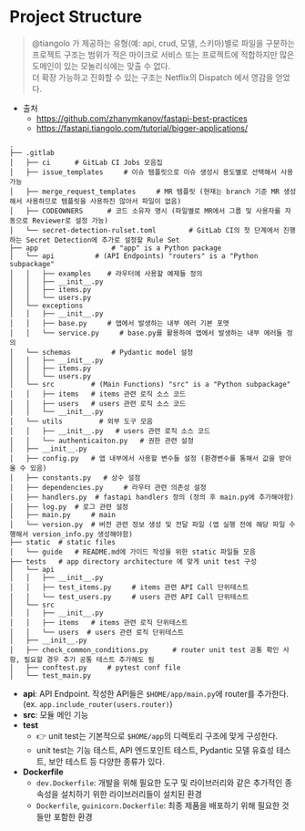 # Project Structure

>
> @tiangolo 가 제공하는 유형(예: api, crud, 모델, 스키마)별로 파일을 구분하는 프로젝트 구조는 범위가 적은 마이크로 서비스 또는 프로젝트에 적합하지만 많은 도메인이 있는 모놀리식에는 맞출 수
> 없다.    
> 더 확장 가능하고 진화할 수 있는 구조는 Netflix의 Dispatch 에서 영감을 얻었다.

- 출처
    - <https://github.com/zhanymkanov/fastapi-best-practices>
    - <https://fastapi.tiangolo.com/tutorial/bigger-applications/>

```
.
├── .gitlab
│   ├── ci      # GitLab CI Jobs 모음집
│   ├── issue_templates     # 이슈 템플릿으로 이슈 생성시 용도별로 선택해서 사용 가능 
│   ├── merge_request_templates     # MR 템플릿 (현재는 branch 기준 MR 생성해서 사용하므로 템플릿을 사용하진 않아서 파일이 없음)
│   ├── CODEOWNERS      # 코드 소유자 명시 (파일별로 MR에서 그룹 및 사용자를 자동으로 Reviewer로 설정 가능)
│   └── secret-detection-rulset.toml        # GitLab CI의 첫 단계에서 진행하는 Secret Detection에 추가로 설정할 Rule Set
├── app                  # "app" is a Python package
│   └── api          # (API Endpoints) "routers" is a "Python subpackage" 
│   │   ├── examples    # 라우터에 사용할 예제들 정의
│   │   ├── __init__.py
│   │   ├── items.py
│   │   └── users.py
│   └── exceptions
│   │   ├── __init__.py
│   │   ├── base.py     # 앱에서 발생하는 내부 에러 기본 포맷
│   │   └── service.py     # base.py를 활용하여 앱에서 발생하는 내부 에러들 정의
│   └── schemas          # Pydantic model 설정
│   │   ├── __init__.py
│   │   ├── items.py
│   │   └── users.py
│   └── src         # (Main Functions) "src" is a "Python subpackage"
│   │   ├── items   # items 관련 로직 소스 코드
│   │   ├── users   # users 관련 로직 소스 코드
│   │   └── __init__.py 
│   └── utils         # 외부 도구 모음
│   │   ├── __init__.py   # users 관련 로직 소스 코드
│   │   └── authenticaiton.py   # 권한 관련 설정
│   ├── __init__.py
│   ├── config.py   # 앱 내부에서 사용할 변수들 설정 (환경변수를 통해서 값을 받아올 수 있음)
│   ├── constants.py   # 상수 설정
│   ├── dependencies.py     # 라우터 관련 의존성 설정
│   ├── handlers.py  # fastapi handlers 정의 (정의 후 main.py에 추가해야함)
│   ├── log.py  # 로그 관련 설정
│   ├── main.py     # main
│   └── version.py  # 버전 관련 정보 생성 및 전달 파일 (앱 실행 전에 해당 파일 수행해서 version_info.py 생성해야함)
├── static  # static files
│   └── guide   # README.md에 가이드 작성을 위한 static 파일들 모음
├── tests   # app directory architecture 에 맞게 unit test 구성
│   └── api
│   │   ├── __init__.py
│   │   ├── test_items.py     # items 관련 API Call 단위테스트
│   │   └── test_users.py     # users 관련 API Call 단위테스트
│   └── src
│   │   ├── __init__.py
│   │   ├── items   # items 관련 로직 단위테스트
│   │   └── users  # users 관련 로직 단위테스트
│   ├── __init__.py
│   ├── check_common_conditions.py      # router unit test 공통 확인 사항, 필요할 경우 추가 공통 테스트 추가해도 됨
│   ├── conftest.py     # pytest conf file
│   └── test_main.py
```

- **api**: API Endpoint. 작성한 API들은 `$HOME/app/main.py`에 router를 추가한다. (ex. `app.include_router(users.router)`)
- **src**: 모듈 메인 기능
- **test**
    - 👉 unit test는 기본적으로 `$HOME/app`의 디렉토리 구조에 맞게 구성한다.
    - unit test는 기능 테스트, API 엔드포인트 테스트, Pydantic 모델 유효성 테스트, 보안 테스트 등 다양한 종류가 있다.
- **Dockerfile**
    - `dev.Dockerfile`: 개발을 위해 필요한 도구 및 라이브러리와 같은 추가적인 종속성을 설치하기 위한 라이브러리들이 설치된 환경
    - `Dockerfile`, `guinicorn.Dockerfile`: 최종 제품을 배포하기 위해 필요한 것들만 포함한 환경
